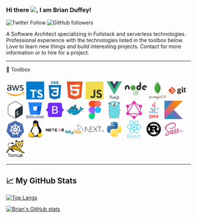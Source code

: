 <!--
**bduff9/bduff9** is a ✨ _special_ ✨ repository because its `README.md` (this file) appears on your GitHub profile.

Here are some ideas to get you started:

- 🔭 I’m currently working on ...
- 🌱 I’m currently learning ...
- 👯 I’m looking to collaborate on ...
- 🤔 I’m looking for help with ...
- 💬 Ask me about ...
- 📫 How to reach me: ...
- 😄 Pronouns: ...
- ⚡ Fun fact: ...
-->

### Hi there <img src="https://raw.githubusercontent.com/MartinHeinz/MartinHeinz/master/wave.gif" width="30px">, I am Brian Duffey!

![Twitter Follow](https://img.shields.io/twitter/follow/duffmaster33?style=social)
![GitHub followers](https://img.shields.io/github/followers/bduff9?style=social)

A Software Architect specializing in Fullstack and serverless technologies. Professional experience with the technologies listed in the toolbox below.  Love to learn new things and build interesting projects.  Contact for more information or to hire for a project.

---

🧰 Toolbox

<img src="https://github.com/devicons/devicon/blob/master/icons/amazonwebservices/amazonwebservices-original-wordmark.svg" alt="AWS" width="50" height="50"/>
<img src="https://github.com/devicons/devicon/blob/master/icons/typescript/typescript-plain.svg" alt="Typescript" width="50" height="50"/>
<img src="https://github.com/devicons/devicon/blob/master/icons/css3/css3-plain-wordmark.svg" alt="CSS" width="50" height="50"/>
<img src="https://github.com/devicons/devicon/blob/master/icons/html5/html5-original.svg" alt="HTML" width="50" height="50"/>
<img src="https://github.com/devicons/devicon/blob/master/icons/javascript/javascript-original.svg" alt="JavaScript" width="50" height="50"/> 
<img src="https://github.com/devicons/devicon/blob/master/icons/vuejs/vuejs-original-wordmark.svg" alt="VueJS" width="50" height="50"/>
<img src="https://github.com/devicons/devicon/blob/master/icons/nodejs/nodejs-original-wordmark.svg" alt="NodeJS" width="60" height="60"/>
<img src="https://github.com/devicons/devicon/blob/master/icons/mongodb/mongodb-original-wordmark.svg" alt="MongoDB" width="50" height="50"/>
<img src="https://github.com/devicons/devicon/blob/master/icons/git/git-original-wordmark.svg" alt="Git" width="50" height="50"/>
<img src="https://github.com/devicons/devicon/blob/master/icons/bash/bash-original.svg" alt="Bash" width="50" height="50"/>
<img src="https://github.com/devicons/devicon/blob/master/icons/bitbucket/bitbucket-original-wordmark.svg" alt="Bitbucket" width="50" height="50"/>
<img src="https://github.com/devicons/devicon/blob/master/icons/bootstrap/bootstrap-plain.svg" alt="Bootstrap" width="50" height="50"/>
<img src="https://github.com/devicons/devicon/blob/master/icons/docker/docker-original.svg" alt="Docker" width="50" height="50"/>
<img src="https://github.com/devicons/devicon/blob/master/icons/figma/figma-original.svg" alt="Figma" width="50" height="50"/>
<img src="https://github.com/devicons/devicon/blob/master/icons/go/go-original.svg" alt="Golang" width="50" height="50"/>
<img src="https://github.com/devicons/devicon/blob/master/icons/graphql/graphql-plain.svg" alt="GraphQL" width="50" height="50"/>
<img src="https://github.com/devicons/devicon/blob/master/icons/java/java-original-wordmark.svg" alt="Java" width="50" height="50"/>
<img src="https://github.com/devicons/devicon/blob/master/icons/kotlin/kotlin-original.svg" alt="Kotlin" width="50" height="50"/>
<img src="https://github.com/devicons/devicon/blob/master/icons/kubernetes/kubernetes-plain.svg" alt="Kubernetes" width="50" height="50"/>
<img src="https://github.com/devicons/devicon/blob/master/icons/linux/linux-original.svg" alt="Linux" width="50" height="50"/>
<img src="https://github.com/devicons/devicon/blob/master/icons/meteor/meteor-original-wordmark.svg" alt="Meteor JS" width="50" height="50"/>
<img src="https://github.com/devicons/devicon/blob/master/icons/mysql/mysql-original-wordmark.svg" alt="MySQL" width="50" height="50"/>
<img src="https://github.com/devicons/devicon/blob/master/icons/nextjs/nextjs-original-wordmark.svg" alt="NextJS" width="50" height="50"/>
<img src="https://github.com/devicons/devicon/blob/master/icons/python/python-original.svg" alt="Python" width="50" height="50"/>
<img src="https://github.com/devicons/devicon/blob/master/icons/react/react-original-wordmark.svg" alt="React" width="50" height="50"/>
<img src="https://github.com/devicons/devicon/blob/master/icons/rust/rust-plain.svg" alt="Rust" width="50" height="50"/>
<img src="https://github.com/devicons/devicon/blob/master/icons/sass/sass-original.svg" alt="Sass" width="50" height="50"/>
<img src="https://github.com/devicons/devicon/blob/master/icons/tomcat/tomcat-original-wordmark.svg" alt="Tomcat" width="50" height="50"/>

---

## &#x1f4c8; My GitHub Stats

[![Top Langs](https://github-readme-stats.vercel.app/api/top-langs/?username=bduff9&hide=&theme=tokyonight)](https://github.com/anuraghazra/github-readme-stats)

[![Brian's GitHub stats](https://github-readme-stats.vercel.app/api?username=bduff9&theme=tokyonight)](https://github.com/anuraghazra/github-readme-stats)
